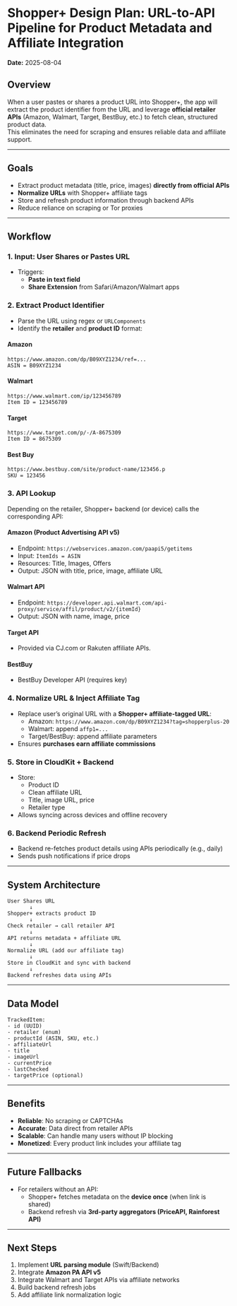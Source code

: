 # Shopper+ Design Plan: URL-to-API Pipeline for Product Metadata and Affiliate Integration
**Date:** 2025-08-04

## Overview
When a user pastes or shares a product URL into Shopper+, the app will extract the product identifier from the URL and leverage **official retailer APIs** (Amazon, Walmart, Target, BestBuy, etc.) to fetch clean, structured product data.  
This eliminates the need for scraping and ensures reliable data and affiliate support.

---

## Goals
- Extract product metadata (title, price, images) **directly from official APIs**
- **Normalize URLs** with Shopper+ affiliate tags
- Store and refresh product information through backend APIs
- Reduce reliance on scraping or Tor proxies

---

## Workflow

### 1. Input: User Shares or Pastes URL
- Triggers:
  - **Paste in text field**
  - **Share Extension** from Safari/Amazon/Walmart apps

### 2. Extract Product Identifier
- Parse the URL using regex or `URLComponents`
- Identify the **retailer** and **product ID** format:

#### Amazon
```
https://www.amazon.com/dp/B09XYZ1234/ref=...
ASIN = B09XYZ1234
```

#### Walmart
```
https://www.walmart.com/ip/123456789
Item ID = 123456789
```

#### Target
```
https://www.target.com/p/-/A-8675309
Item ID = 8675309
```

#### Best Buy
```
https://www.bestbuy.com/site/product-name/123456.p
SKU = 123456
```

### 3. API Lookup
Depending on the retailer, Shopper+ backend (or device) calls the corresponding API:

#### Amazon (Product Advertising API v5)
- Endpoint: `https://webservices.amazon.com/paapi5/getitems`
- Input: `ItemIds = ASIN`
- Resources: Title, Images, Offers
- Output: JSON with title, price, image, affiliate URL

#### Walmart API
- Endpoint: `https://developer.api.walmart.com/api-proxy/service/affil/product/v2/{itemId}`
- Output: JSON with name, image, price

#### Target API
- Provided via CJ.com or Rakuten affiliate APIs.

#### BestBuy
- BestBuy Developer API (requires key)

### 4. Normalize URL & Inject Affiliate Tag
- Replace user’s original URL with a **Shopper+ affiliate-tagged URL**:
  - Amazon: `https://www.amazon.com/dp/B09XYZ1234?tag=shopperplus-20`
  - Walmart: append `affp1=...`
  - Target/BestBuy: append affiliate parameters
- Ensures **purchases earn affiliate commissions**

### 5. Store in CloudKit + Backend
- Store:
  - Product ID
  - Clean affiliate URL
  - Title, image URL, price
  - Retailer type
- Allows syncing across devices and offline recovery

### 6. Backend Periodic Refresh
- Backend re-fetches product details using APIs periodically (e.g., daily)
- Sends push notifications if price drops

---

## System Architecture

```
User Shares URL
       ↓
Shopper+ extracts product ID
       ↓
Check retailer → call retailer API
       ↓
API returns metadata + affiliate URL
       ↓
Normalize URL (add our affiliate tag)
       ↓
Store in CloudKit and sync with backend
       ↓
Backend refreshes data using APIs
```

---

## Data Model

```
TrackedItem:
- id (UUID)
- retailer (enum)
- productId (ASIN, SKU, etc.)
- affiliateUrl
- title
- imageUrl
- currentPrice
- lastChecked
- targetPrice (optional)
```

---

## Benefits
- **Reliable**: No scraping or CAPTCHAs
- **Accurate**: Data direct from retailer APIs
- **Scalable**: Can handle many users without IP blocking
- **Monetized**: Every product link includes your affiliate tag

---

## Future Fallbacks
- For retailers without an API:
  - Shopper+ fetches metadata on the **device once** (when link is shared)
  - Backend refresh via **3rd-party aggregators (PriceAPI, Rainforest API)**

---

## Next Steps
1. Implement **URL parsing module** (Swift/Backend)
2. Integrate **Amazon PA API v5**
3. Integrate Walmart and Target APIs via affiliate networks
4. Build backend refresh jobs
5. Add affiliate link normalization logic
